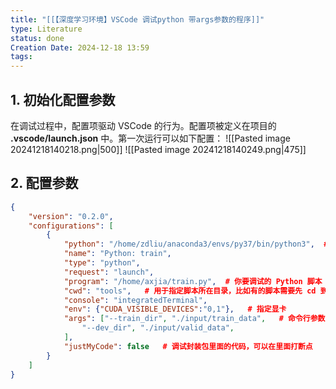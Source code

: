 ```yaml
---
title: "[[【深度学习环境】VSCode 调试python 带args参数的程序]]"
type: Literature
status: done
Creation Date: 2024-12-18 13:59
tags:
---
```

## 1. 初始化配置参数
在调试过程中，配置项驱动 VSCode 的行为。配置项被定义在项目的 **.vscode/launch.json** 中。第一次运行可以如下配置：
![[Pasted image 20241218140218.png|500]]
![[Pasted image 20241218140249.png|475]]
## 2. 配置参数
``` json
{
    "version": "0.2.0",
    "configurations": [
        {
            "python": "/home/zdliu/anaconda3/envs/py37/bin/python3",  # 指定python解释器
            "name": "Python: train",
            "type": "python",
            "request": "launch",
            "program": "/home/axjia/train.py",  # 你要调试的 Python 脚本
            "cwd": "tools",   # 用于指定脚本所在目录，比如有的脚本需要先 cd 到 xxx 再运行。
            "console": "integratedTerminal",
            "env": {"CUDA_VISIBLE_DEVICES":"0,1"},   # 指定显卡
            "args": ["--train_dir", "./input/train_data",   # 命令行参数
                "--dev_dir", "./input/valid_data",
            ],
            "justMyCode": false   # 调试封装包里面的代码，可以在里面打断点
        }
    ]
}
```
